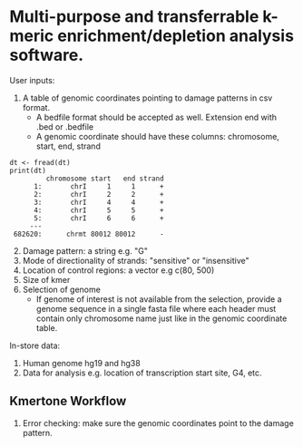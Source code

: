 # Multi-purpose and transferrable k-meric enrichment/depletion analysis software.

User inputs:
1. A table of genomic coordinates pointing to damage patterns in csv format.
   - A bedfile format should be accepted as well. Extension end with .bed or .bedfile
   - A genomic coordinate should have these columns: chromosome, start, end, strand
```
dt <- fread(dt)
print(dt)
         chromosome start   end strand
      1:       chrI     1     1      +
      2:       chrI     2     2      +
      3:       chrI     4     4      +
      4:       chrI     5     5      +
      5:       chrI     6     6      +
     ---                                                                           
 682620:      chrmt 80012 80012      -
```
2. Damage pattern: a string e.g. "G"
3. Mode of directionality of strands: "sensitive" or "insensitive"
3. Location of control regions: a vector e.g c(80, 500)
4. Size of kmer
5. Selection of genome
   - If genome of interest is not available from the selection, provide a genome sequence in a single fasta file where each header must contain only chromosome name just like in the genomic coordinate table.

In-store data:
1. Human genome hg19 and hg38
2. Data for analysis e.g. location of transcription start site, G4, etc.

## Kmertone Workflow
1. Error checking: make sure the genomic coordinates point to the damage pattern.